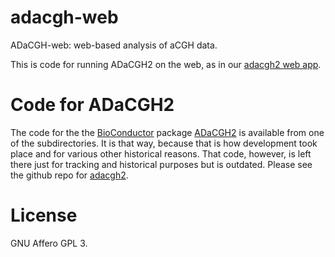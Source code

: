 # adacgh-web
ADaCGH-web: web-based analysis of aCGH data.

This is code for running ADaCGH2 on the web, as in our 
[adacgh2 web app](http://adacgh2.iib.uam.es). 


Code for ADaCGH2
================

The code for the the [BioConductor](http://www.bioconductor.org) package
[ADaCGH2](http://www.bioconductor.org/packages/devel/bioc/html/ADaCGH2.html) 
is available from one of the subdirectories. It is that way, because that
is how development took place and for various other historical reasons.
That code, however, is left there just for tracking and historical purposes
but is outdated. Please see
the github repo for [adacgh2](https://github.com/rdiaz02/adacgh2).

License
=======

GNU Affero GPL 3.
